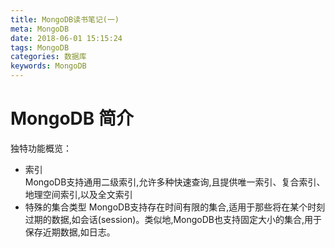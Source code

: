 ```yaml
---
title: MongoDB读书笔记(一)
meta: MongoDB
date: 2018-06-01 15:15:24
tags: MongoDB
categories: 数据库
keywords: MongoDB
---
```


# MongoDB 简介

独特功能概览：

   * 索引  
   MongoDB支持通用二级索引,允许多种快速查询,且提供唯一索引、复合索引、地理空间索引,以及全文索引
   * 特殊的集合类型
   MongoDB支持存在时间有限的集合,适用于那些将在某个时刻过期的数据,如会话(session)。类似地,MongoDB也支持固定大小的集合,用于保存近期数据,如日志。
